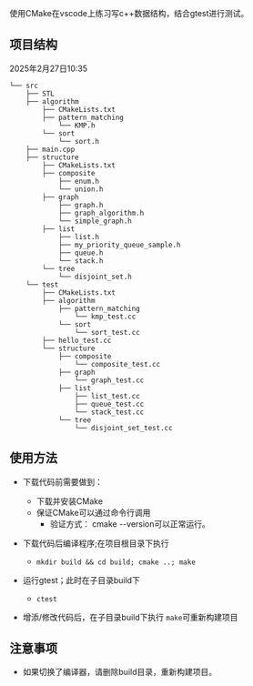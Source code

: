 使用CMake在vscode上练习写c++数据结构，结合gtest进行测试。

## 项目结构

2025年2月27日10:35
```
└── src
    ├── STL
    ├── algorithm
        ├── CMakeLists.txt
        ├── pattern_matching
            └── KMP.h
        └── sort
            └── sort.h
    ├── main.cpp
    ├── structure
        ├── CMakeLists.txt
        ├── composite
            ├── enum.h
            └── union.h
        ├── graph
            ├── graph.h
            ├── graph_algorithm.h
            └── simple_graph.h
        ├── list
            ├── list.h
            ├── my_priority_queue_sample.h
            ├── queue.h
            └── stack.h
        └── tree
            └── disjoint_set.h
    └── test
        ├── CMakeLists.txt
        ├── algorithm
            ├── pattern_matching
                └── kmp_test.cc
            └── sort
                └── sort_test.cc
        ├── hello_test.cc
        └── structure
            ├── composite
                └── composite_test.cc
            ├── graph
                └── graph_test.cc
            ├── list
                ├── list_test.cc
                ├── queue_test.cc
                └── stack_test.cc
            └── tree
                └── disjoint_set_test.cc
```
## 使用方法

- 下载代码前需要做到：

  - 下载并安装CMake
  - 保证CMake可以通过命令行调用
    - 验证方式： cmake --version可以正常运行。
- 下载代码后编译程序;在项目根目录下执行

  - ``mkdir build && cd build; cmake ..; make``
- 运行gtest；此时在子目录build下

  - `ctest`
- 增添/修改代码后，在子目录build下执行 `make`可重新构建项目

## 注意事项

- 如果切换了编译器，请删除build目录，重新构建项目。

